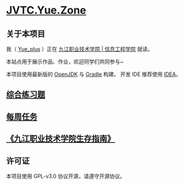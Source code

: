 # [JVTC.Yue.Zone](https://JVTC.Yue.Zone/)

## 关于本项目

我（ [Yue_plus](https://github.com/Yue-plus) ）正在
[九江职业技术学院 | 信息工程学院](https://xxgcxy.jvtc.jx.cn/) 就读。

本站点用于展示作品、作业，欢迎同学们共同参与~

本项目使用最新版的 [OpenJDK](https://openjdk.org/) 与 [Gradle](https://gradle.org/) 构建。
开发 IDE 推荐使用 [IDEA](https://www.jetbrains.com.cn/idea/)。

## [综合练习题](./ComprehensiveExerciseQuestions.md)
## [每周任务](./WeeklyWork.md)
## [《九江职业技术学院生存指南》](./HowToSurviveInJVTC/README.md)

## 许可证

本项目使用 GPL-v3.0 协议开源，请遵守开源协议。
